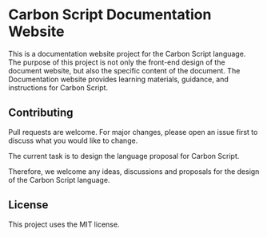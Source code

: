 # Carbon Script Documentation Website

This is a documentation website project for the Carbon Script language. The purpose of this project is not only the front-end design of the document website, but also the specific content of the document.
The Documentation website provides learning materials, guidance, and instructions for Carbon Script.

## Contributing

Pull requests are welcome. For major changes, please open an issue first to discuss what you would like to change.

The current task is to design the language proposal for Carbon Script.

Therefore, we welcome any ideas, discussions and proposals for the design of the Carbon Script language.

## License

This project uses the MIT license.
